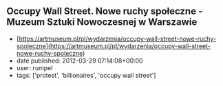 ## Occupy Wall Street. Nowe ruchy społeczne  - Muzeum Sztuki Nowoczesnej w Warszawie
 - [https://artmuseum.pl/pl/wydarzenia/occupy-wall-street-nowe-ruchy-spoleczne](https://artmuseum.pl/pl/wydarzenia/occupy-wall-street-nowe-ruchy-spoleczne)
 - date published: 2012-03-29 07:14:08+00:00
 - user: rumpel
 - tags: ['protest', 'billionaires', 'occupy wall street']

